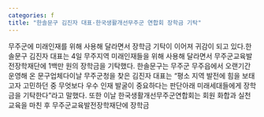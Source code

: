 ```yaml
---
categories: f
title: "한솔문구 김진자 대표·한국생활개선무주군 연합회 장학금 기탁"
---
```

무주군에 미래인재를 위해 사용해 달라면서 장학금 기탁이 이어져 귀감이 되고 있다.한솔문구 김진자 대표는 4일 무주지역 미래인재들을 위해 사용해 달라면서 무주군교육발전장학재단에 1백만 원의 장학금을 기탁했다. 한솔문구는 무주군 무주읍에서 오랜기간 운영해 온 문구업체다이날 무주군청을 찾은 김진자 대표는 “평소 지역 발전에 힘을 보태고자 고민하던 중 무엇보다 우수 인재 발굴이 중요하다는 판단아래 미래세대들에게 장학금을 기탁한다”라고 말했다. 또한 이날 한국생활개선무주군연합회는 회원 화합과 실천교육을 마친 후 무주군교육발전장학재단에 장학금